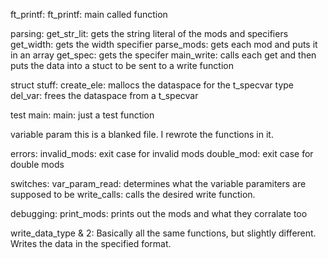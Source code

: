 
ft_printf:
    ft_printf:
        main called function

parsing:
    get_str_lit:
        gets the string literal of the mods and specifiers
    get_width:
        gets the width specifier
    parse_mods:
        gets each mod and puts it in an array
    get_spec:
        gets the specifer
    main_write:
        calls each get and then puts the data into a stuct to be sent to a write function

struct stuff:
    create_ele:
        mallocs the dataspace for the t_specvar type
    del_var:
        frees the dataspace from a t_specvar

test main:
    main:
        just a test function

variable param
    this is a blanked file. I rewrote the functions in it.

errors:
    invalid_mods:
        exit case for invalid mods
    double_mod:
        exit case for double mods

switches:
    var_param_read:
        determines what the variable paramiters are supposed to be
    write_calls:
        calls the desired write function.

debugging:
    print_mods:
        prints out the mods and what they corralate too

write_data_type & 2:
    Basically all the same functions, but slightly different. Writes the data in the specified format.